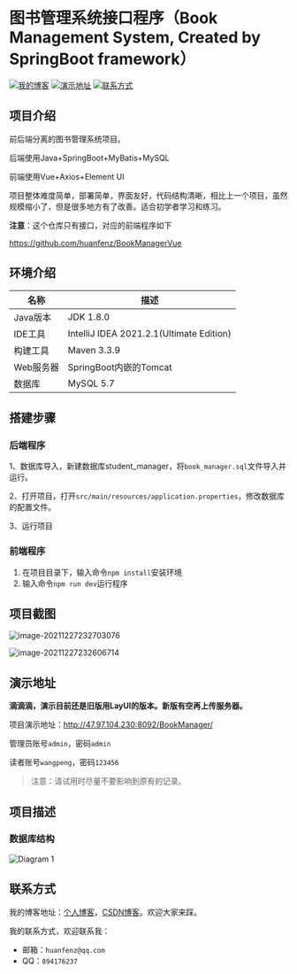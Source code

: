 # 图书管理系统接口程序（Book Management System, Created by SpringBoot framework）

[![我的博客](https://img.shields.io/badge/%E6%88%91%E7%9A%84%E5%8D%9A%E5%AE%A2-huanfenz.top-brightgreen)](http://huanfenz.top)	[![演示地址](https://img.shields.io/badge/%E6%BC%94%E7%A4%BA%E5%9C%B0%E5%9D%80-%E7%82%B9%E5%87%BB%E6%9F%A5%E7%9C%8B-blue)](https://github.com/huanfenz/BookManager2#演示地址)	[![联系方式](https://img.shields.io/badge/%E8%81%94%E7%B3%BB%E6%96%B9%E5%BC%8F-%E7%82%B9%E5%87%BB%E6%9F%A5%E7%9C%8B-green)](https://github.com/huanfenz/BookManager2#联系方式)

## 项目介绍

前后端分离的图书管理系统项目。

后端使用Java+SpringBoot+MyBatis+MySQL

前端使用Vue+Axios+Element UI

项目整体难度简单，部署简单，界面友好，代码结构清晰，相比上一个项目，虽然规模缩小了，但是很多地方有了改善。适合初学者学习和练习。

**注意**：这个仓库只有接口，对应的前端程序如下

https://github.com/huanfenz/BookManagerVue

## 环境介绍

| 名称      | 描述                                     |
| --------- | ---------------------------------------- |
| Java版本  | JDK 1.8.0                                |
| IDE工具   | IntelliJ IDEA 2021.2.1(Ultimate Edition) |
| 构建工具  | Maven 3.3.9                              |
| Web服务器 | SpringBoot内嵌的Tomcat                   |
| 数据库    | MySQL 5.7                                |

## 搭建步骤

### 后端程序

1、数据库导入，新建数据库student_manager，将`book_manager.sql`文件导入并运行。

2、打开项目，打开`src/main/resources/application.properties`，修改数据库的配置文件。

3、运行项目

### 前端程序

1.   在项目目录下，输入命令`npm install`安装环境
2.   输入命令`npm run dev`运行程序

## 项目截图

![image-20211227232703076](http://wangpeng-imgsubmit.oss-cn-hangzhou.aliyuncs.com/img/202112272327142.png)

![image-20211227232606714](http://wangpeng-imgsubmit.oss-cn-hangzhou.aliyuncs.com/img/202112272326816.png)

## 演示地址

**滴滴滴，演示目前还是旧版用LayUI的版本。新版有空再上传服务器。**

项目演示地址：http://47.97.104.230:8092/BookManager/

管理员账号`admin`，密码`admin`

读者账号`wangpeng`，密码`123456`

>   注意：请试用时尽量不要影响到原有的记录。

## 项目描述

### 数据库结构

![Diagram 1](http://wangpeng-imgsubmit.oss-cn-hangzhou.aliyuncs.com/img/202111211945265.jpg)

## 联系方式

我的博客地址：[个人博客](http://huanfenz.top)，[CSDN博客](https://blog.csdn.net/qq_34245098?spm=1000.2115.3001.5343)。欢迎大家来踩。

我的联系方式，欢迎联系我：

*   邮箱：`huanfenz@qq.com`
*   QQ：`894176237`





